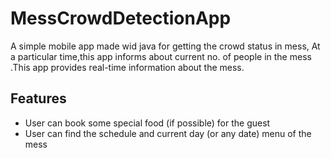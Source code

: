 # MessCrowdDetectionApp

A simple mobile app made wid java for getting the crowd status in mess, At a particular time,this app informs about current no. of people in the mess  .This app provides real-time information about the mess. 

## Features
* User can book some special food (if possible) for the guest
* User can find the schedule and current day (or any date) menu of the mess

